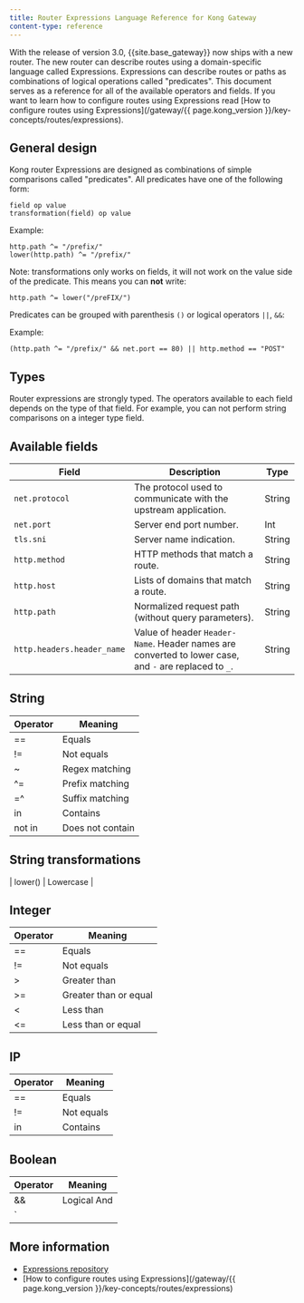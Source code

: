 ```yaml
---
title: Router Expressions Language Reference for Kong Gateway
content-type: reference
---
```


With the release of version 3.0, {{site.base_gateway}} now ships with a new router. The new router can describe routes using a domain-specific language called Expressions. Expressions can describe routes or paths as
combinations of logical operations called "predicates". This document serves as a reference for all of the available operators and fields.
If you want to learn how to configure routes using Expressions read [How to configure routes using Expressions](/gateway/{{ page.kong_version }}/key-concepts/routes/expressions).


## General design

Kong router Expressions are designed as combinations of simple comparisons called "predicates". All predicates have one of the following form:

```
field op value
transformation(field) op value
```

Example:

```
http.path ^= "/prefix/"
lower(http.path) ^= "/prefix/"
```

Note: transformations only works on fields, it will not work on the value side of the predicate. This means you can **not** write:

```
http.path ^= lower("/preFIX/")
```

Predicates can be grouped with parenthesis `()` or logical operators `||`, `&&`:

Example:

```
(http.path ^= "/prefix/" && net.port == 80) || http.method == "POST"
```

## Types

Router expressions are strongly typed. The operators available to each field depends on the type of that field.
For example, you can not perform string comparisons on a integer type field.

## Available fields

| Field | Description | Type |
| --- | ----------- | -------|
| `net.protocol` | The protocol used to communicate with the upstream application. | String |
| `net.port` | Server end port number. | Int |
| `tls.sni`  | Server name indication. | String |
| `http.method` | HTTP methods that match a route. | String |
| `http.host`  | Lists of domains that match a route. | String |
| `http.path` | Normalized request path (without query parameters). | String |
| `http.headers.header_name` | Value of header `Header-Name`. Header names are converted to lower case, and `-` are replaced to `_`. | String |

## String

| Operator | Meaning |
| --- | ----------- |
| == | Equals |
| != | Not equals |
| ~ | Regex matching |
| ^= | Prefix matching |
| =^ | Suffix matching |
| in | Contains |
| not in | Does not contain |

## String transformations

| lower() | Lowercase |

## Integer

| Operator | Meaning |
| --- | ----------- |
| == | Equals |
| != | Not equals|
| > | Greater than |
| >= | Greater than or equal |
| < | Less than |
| <= | Less than or equal |

## IP

| Operator | Meaning |
| --- | ----------- |
| == | Equals |
| != | Not equals |
| in | Contains |

## Boolean

| Operator | Meaning |
| --- | ----------- |
| && | Logical And |
| `||` | Logical Or |



## More information

* [Expressions repository](https://github.com/Kong/atc-router#table-of-contents)
* [How to configure routes using Expressions](/gateway/{{ page.kong_version }}/key-concepts/routes/expressions)

